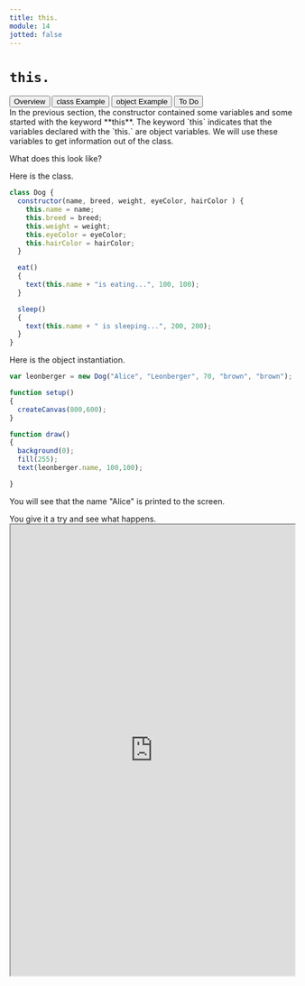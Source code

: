 ```yaml
---
title: this.
module: 14
jotted: false
---
```


# `this.`
<div class="tab">
  <button class="tablinks active" onclick="openTab(event, 'Overview')">Overview</button>
  <button class="tablinks" onclick="openTab(event, 'ClassExample')">class Example</button>
  <button class="tablinks" onclick="openTab(event, 'ObjectExample')">object Example</button>
  <!--<button class="tablinks" onclick="openTab(event, 'Video')">Video</button>-->
  <button class="tablinks" onclick="openTab(event, 'ToDo')">To Do</button>

</div>

<div id="Overview" class="tabcontent" style="display:block"  >
<div class="tabhtml" markdown="1">
In the previous section, the constructor contained some variables and some started with the keyword **this**.  The keyword `this` indicates that the variables declared with the `this.` are object variables.  We will use these variables to get information out of the class.

What does this look like?

</div>
</div>

<div id="ClassExample" class="tabcontent">
<div class="tabhtml" markdown="1">

Here is the class.

```js
class Dog {
  constructor(name, breed, weight, eyeColor, hairColor ) {
    this.name = name;
    this.breed = breed;
    this.weight = weight;
    this.eyeColor = eyeColor;
    this.hairColor = hairColor;
  }

  eat()
  {
    text(this.name + "is eating...", 100, 100);
  }

  sleep()
  {
    text(this.name + " is sleeping...", 200, 200);
  }
}
```
</div>
</div>

<div id="ObjectExample" class="tabcontent">
<div class="tabhtml" markdown="1">
Here is the object instantiation.

```js
var leonberger = new Dog("Alice", "Leonberger", 70, "brown", "brown");

function setup()
{
  createCanvas(800,600);
}

function draw()
{
  background(0);
  fill(255);
  text(leonberger.name, 100,100);

}
```

You will see that the name "Alice" is printed to the screen.

</div>
</div>
<!--
<div id="Video" class="tabcontent">
<div class="tabhtml" markdown="1">
<div class="embed-responsive embed-responsive-16by9"><iframe class="embed-responsive-item" src="https://www.youtube.com/embed/R1SomJJysO8" frameborder="0" allowfullscreen></iframe></div>
</div>
</div>
<div id="ToDo" class="tabcontent">
<div class="tabhtml" markdown="1">
-->
You give it a try and see what happens.

<iframe src="https://editor.p5js.org/cory.mckague/sketches/EQsxQxAk5" width="100%" height="800px"></iframe>
<!--
</div>
</div>
-->
